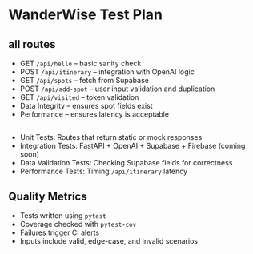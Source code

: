 #  WanderWise Test Plan

## all routes
- GET `/api/hello` – basic sanity check
- POST `/api/itinerary` – integration with OpenAI logic
- GET `/api/spots` – fetch from Supabase
- POST `/api/add-spot` – user input validation and duplication
- GET `/api/visited` – token validation
- Data Integrity – ensures spot fields exist
- Performance – ensures latency is acceptable

## 
- Unit Tests: Routes that return static or mock responses
- Integration Tests: FastAPI + OpenAI + Supabase + Firebase (coming soon)
- Data Validation Tests: Checking Supabase fields for correctness
- Performance Tests: Timing `/api/itinerary` latency

## Quality Metrics
- Tests written using `pytest`
- Coverage checked with `pytest-cov`
- Failures trigger CI alerts
- Inputs include valid, edge-case, and invalid scenarios
